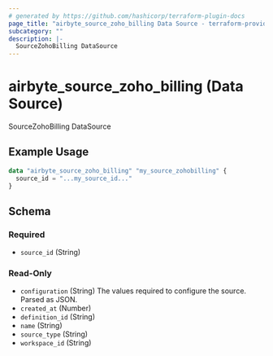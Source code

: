```yaml
---
# generated by https://github.com/hashicorp/terraform-plugin-docs
page_title: "airbyte_source_zoho_billing Data Source - terraform-provider-airbyte"
subcategory: ""
description: |-
  SourceZohoBilling DataSource
---
```


# airbyte_source_zoho_billing (Data Source)

SourceZohoBilling DataSource

## Example Usage

```terraform
data "airbyte_source_zoho_billing" "my_source_zohobilling" {
  source_id = "...my_source_id..."
}
```

<!-- schema generated by tfplugindocs -->
## Schema

### Required

- `source_id` (String)

### Read-Only

- `configuration` (String) The values required to configure the source. Parsed as JSON.
- `created_at` (Number)
- `definition_id` (String)
- `name` (String)
- `source_type` (String)
- `workspace_id` (String)
